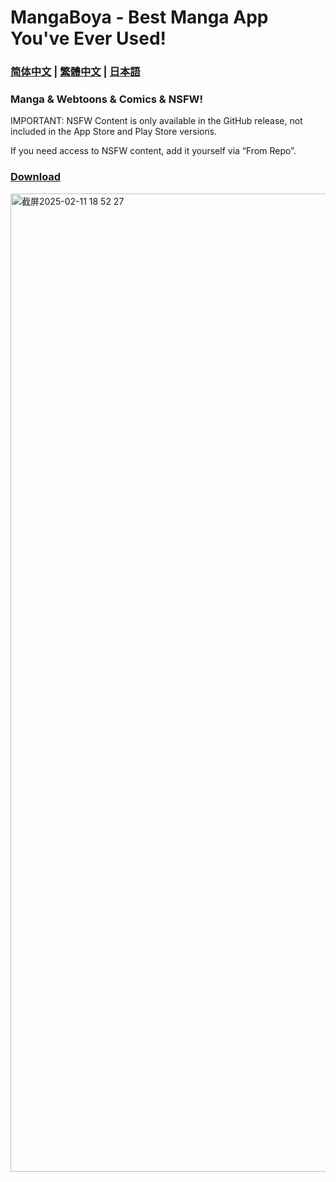 # MangaBoya - Best Manga App You've Ever Used!
### [简体中文](https://mangaboya.github.io/zh) | [繁體中文](https://mangaboya.github.io/zh-TW) | [日本語](https://mangaboya.github.io/ja)
 
### Manga & Webtoons & Comics & NSFW! 
IMPORTANT: NSFW Content is only available in the GitHub release, not included in the App Store and Play Store versions.

If you need access to NSFW content, add it yourself via “From Repo”.

### [Download](https://github.com/MangaBoya/mangaboya.github.io/releases)

<img width="1565" alt="截屏2025-02-11 18 52 27" src="https://github.com/user-attachments/assets/dc1efbdd-06fb-44ec-82a5-cf82219e382e" />
